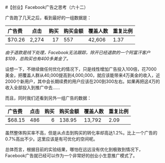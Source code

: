 #【创业】Facebook广告之思考（六十二）

广告跑了几天之后，看到最好的一组数据是：

| 广告费 | 点击  | 购买 | 购买金额 | 覆盖人数 | 重复比例 |
| :----- | :---: | ---: | :------- | -------- | -------- |
| $70.26 | 2,274 |   17 | 557      | 42,606   | 1.37     |

*由于退款是线下处理，Facebook无法跟踪，除开已经退款的一个阿富汗客户$109，总购买也有400多美金了。*

设想一下，不继续做任何优化的情况下，只是线性增加广告投入100倍，花7000美金，把覆盖人群从40,000提高到4,000,000，就应该能带来4万美金的收入，近2000个新用户，其中会长期续费的用户应该在200到300左右。如果再把这4万的收入全部投入到推广中去……

而且，同时我们还看到另外一组广告的数据：

| 广告费 | 点击 | 购买 | 购买金额 | 覆盖人数 | 重复比例 |
| :----- | :--: | ---: | :------- | -------- | -------- |
| $68.15 | 486  |    6 | 138.95   | 13,792   | 2.09     |

虽然整体购买率不高，但是从点击到购买的转化率却高达1.2%。比上一个广告的0.7%高出不少。这里应该是有可优化的空间呢。

总体而言，根据目前的实验结果，哪怕在远远没有优化到极致到情况下，Facebook广告就已经可以作为一个非常好的创业小生意推广模式了。